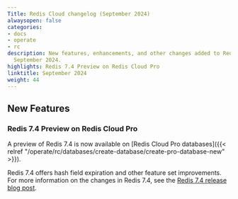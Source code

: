 ```yaml
---
Title: Redis Cloud changelog (September 2024)
alwaysopen: false
categories:
- docs
- operate
- rc
description: New features, enhancements, and other changes added to Redis Cloud during
  September 2024.
highlights: Redis 7.4 Preview on Redis Cloud Pro
linktitle: September 2024
weight: 44
---
```


## New Features

### Redis 7.4 Preview on Redis Cloud Pro

A preview of Redis 7.4 is now available on [Redis Cloud Pro databases]({{< relref "/operate/rc/databases/create-database/create-pro-database-new" >}}).

Redis 7.4 offers hash field expiration and other feature set improvements. For more information on the changes in Redis 7.4, see the [Redis 7.4 release blog post](https://redis.io/blog/announcing-redis-community-edition-and-redis-stack-74).
